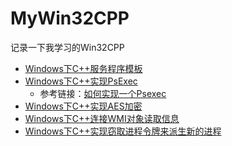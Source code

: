 # MyWin32CPP
记录一下我学习的Win32CPP

- [Windows下C++服务程序模板](https://github.com/Rvn0xsy/MyWin32CPP/blob/master/WindowsService.cpp)
- [Windows下C++实现PsExec](https://github.com/Rvn0xsy/MyWin32CPP/blob/master/Psexec.cpp)
  - 参考链接：[如何实现一个Psexec](https://payloads.online/archivers/2020-04-02/1)
- [Windows下C++实现AES加密](https://github.com/Rvn0xsy/MyWin32CPP/blob/master/CryptoTest.cpp)
- [Windows下C++连接WMI对象读取信息](https://github.com/Rvn0xsy/MyWin32CPP/blob/master/WMIClass.cpp)
- [Windows下C++实现窃取进程令牌来派生新的进程](https://github.com/Rvn0xsy/MyWin32CPP/blob/master/JustAdminToken.cpp)
